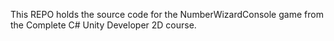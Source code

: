 This REPO holds the source code for the NumberWizardConsole game from the Complete C# Unity Developer 2D course.
